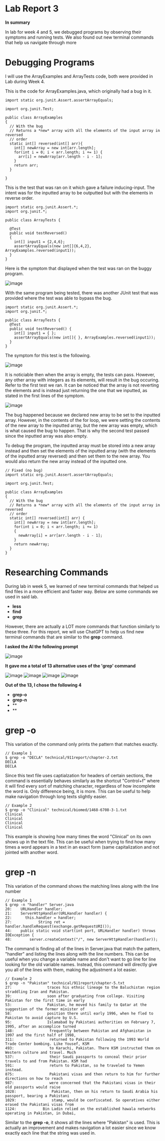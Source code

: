 # **Lab Report 3**
**In summary**

In lab for week 4 and 5, we debugged programs by observing their symptoms and running tests. We also found out new terminal commands that help us navigate through more 

# **Debugging Programs**

I will use the ArrayExamples and ArrayTests code, both were provided in Lab during Week 4. 

This is the code for ArrayExamples.java, which originally had a bug in it. 
~~~
import static org.junit.Assert.assertArrayEquals;

import org.junit.Test;

public class ArrayExamples
{
  // With the bug 
  // Returns a *new* array with all the elements of the input array in reversed
  // order
  static int[] reversed(int[] arr){
    int[] newArray = new int[arr.length];
    for(int i = 0; i < arr.length; i += 1) {
      arr[i] = newArray[arr.length - i - 1];
    }
    return arr;
  }

}
~~~

This is the test that was ran on it which gave a failure inducing-input. The intent was for the inputted array to be outputted but with the elements in reverse order. 
~~~
import static org.junit.Assert.*;
import org.junit.*;

public class ArrayTests {

  @Test 
  public void testReversed()
  {
    int[] input1 = {2,4,6};
    assertArrayEquals(new int[]{6,4,2}, ArrayExamples.reversed(input1));
  }
}
~~~

Here is the symptom that displayed when the test was ran on the buggy program. 

![image](https://github.com/Big-N8/cse15l-lab-reports/assets/146897977/3bc92732-d0f9-4e50-8312-e2ace9ad3892)

With the same program being tested, there was another JUnit test that was provided where the test was able to bypass the bug. 
~~~
import static org.junit.Assert.*;
import org.junit.*;

public class ArrayTests {
  @Test
  public void testReversed() {
    int[] input1 = { };
    assertArrayEquals(new int[]{ }, ArrayExamples.reversed(input1));
  }
}
~~~

The symptom for this test is the following. 

![image](https://github.com/Big-N8/cse15l-lab-reports/assets/146897977/db5944cc-0c5e-43ff-a338-3b28cded1533)

It is noticiable then when the array is empty, the tests can pass. However, any other array with integers as its elements, will result in the bug occuring. Refer to the first test we ran. It can be noticed that the array is not reverting the elements and is instead just returning the one that we inputted, as stated in the first lines of the symptom. 


![image](https://github.com/Big-N8/cse15l-lab-reports/assets/146897977/3bc92732-d0f9-4e50-8312-e2ace9ad3892)

The bug happened because we declared new array to be set to the inputted array. However, in the contents of the for loop, we were setting the contents of the new array to the inputted array, but the new array was empty, which is what caused the bug to happen. That is why the second test passed since the inputted array was also empty.  

To debug the program, the inputted array must be stored into a new array instead and then set the elements of the inputted array (with the elements of the inputted array reversed) and then set them to the new array. You would also return the new array instead of the inputted one. 

~~~
// Fixed (no bug) 
import static org.junit.Assert.assertArrayEquals;

import org.junit.Test;

public class ArrayExamples
{
  // With the bug 
  // Returns a *new* array with all the elements of the input array in reversed
  // order
  static int[] reversed(int[] arr) {
    int[] newArray = new int[arr.length];
    for(int i = 0; i < arr.length; i += 1) 
    {
      newArray[i] = arr[arr.length - i - 1];
    }
    return newArray;
  }
}
~~~


# **Researching Commands** 

During lab in week 5, we learned of new terminal commands that helped us find files in a more efficient and faster way. Below are some commands we used in said lab.

* **less**
* **find**
* **grep**

However, there are actually a LOT more commands that function similarly to these three. For this report, we will use ChatGPT to help us find new terminal commands that are similar to the **grep** command. 

**I asked the AI the following prompt**

![image](https://github.com/Big-N8/cse15l-lab-reports/assets/146897977/2d1c09c3-fb13-40c3-a5d4-7185608c55d3)


**It gave me a total of 13 alternative uses of the 'grep' command**

![image](https://github.com/Big-N8/cse15l-lab-reports/assets/146897977/289d75d8-d962-47bd-9712-7d99860a4d3c)
![image](https://github.com/Big-N8/cse15l-lab-reports/assets/146897977/a36f7cc5-e0ae-4649-b3ea-4c833d4a5691)
![image](https://github.com/Big-N8/cse15l-lab-reports/assets/146897977/34492da4-f277-44ed-985d-e6e057b58cbe)
![image](https://github.com/Big-N8/cse15l-lab-reports/assets/146897977/ff135cac-9d0e-43c5-9e41-cfac96697eba)


**Out of the 13, I chose the following 4**
- **grep-o**
- **grep-n**
- **
- **

# **grep -o**

This variation of the command only prints the pattern that matches exactly. 

~~~
// Example 1 
$ grep -o "DECLA" technical/911report/chapter-2.txt
DECLA
DECLA
~~~

Since this text file uses captialzation for headers of certain sections, the command is essentially behaves similarly as the shortcut "Control+f" where it will find every sort of matching character, regardless of how incomplete the word is. Only difference being, it is more. This can be useful to help make navigation through long texts slightly easier. 

~~~
// Example 2
$ grep -o "Clinical" technical/biomed/1468-6708-3-1.txt
Clinical
Clinical
Clinical
Clinical
~~~

This example is showing how many times the word "Clinical" on its own shows up in the text file. This can be useful when trying to find how many times a word appears in a text in an exact form (same capitalization and not jointed with another word. 

# **grep -n**

This variation of the command shows the matching lines along with the line number 

~~~
// Example 1
$ grep -n "handler" Server.java
20:    URLHandler handler;
21:    ServerHttpHandler(URLHandler handler) {
22:      this.handler = handler;
27:            String ret = handler.handleRequest(exchange.getRequestURI());
44:    public static void start(int port, URLHandler handler) throws IOException {
48:        server.createContext("/", new ServerHttpHandler(handler));
~~~

The command is finding all of the lines in Server.java that match the pattern, "handler" and listing the lines along with the line numbers. This can be useful when you change a variable name and don't want to go line for line looking for the old variable names. Instead, this command will directly give you all of the lines with them, making the adjustment a lot easier. 

~~~
// Example 2
$ grep -n "Pakistan" technical/911report/chapter-5.txt
27:                traces his ethnic lineage to the Baluchistan region straddling Iran and Pakistan.
39:                soon after graduating from college. Visiting Pakistan for the first time in early
53:                Pakistan, he moved his family to Qatar at the suggestion of the former minister of
58:                position there until early 1996, when he fled to Pakistan to avoid capture by U.S.
95:                Islamabad by Pakistani authorities on February 7, 1995, after an accomplice turned
148:                frequently between Pakistan and Afghanistan in 1997 and the first half of 1998,
311:                returned to Pakistan following the 1993 World Trade Center bombing. Like Yousef, KSM
493:                to Karachi, Pakistan. There KSM instructed them on Western culture and travel. Much
537:                their Saudi passports to conceal their prior travels to and from Pakistan. KSM had
591:                return to Pakistan, so he traveled to Yemen instead.
875:                Pakistani visas and then return to him for further directions on how to reach
987:                were concerned that the Pakistani visas in their old passports would raise
1028:                Pakistan, then on his return to Saudi Arabia his passport, bearing a Pakistani
1029:                stamp, would be confiscated. So operatives either erased the Pakistani visas from
1124:            Bin Ladin relied on the established hawala networks operating in Pakistan, in Dubai,
~~~

Similar to the **grep -o**, it shows all the lines where "Pakistan" is used. This is actually an improvement and makes navigation a lot easier since we know exactly each line that the string was used in.








































